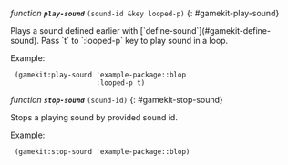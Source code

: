 *function* ***`play-sound`*** `(sound-id &key looped-p)`
{: #gamekit-play-sound}
<div class="bodge-docstring" markdown="block">
Plays a sound defined earlier with [`define-sound`](#gamekit-define-sound). Pass `t` to
`:looped-p` key to play sound in a loop.

Example:
```common-lisp
 (gamekit:play-sound 'example-package::blop
                     :looped-p t)
```
</div>

*function* ***`stop-sound`*** `(sound-id)`
{: #gamekit-stop-sound}
<div class="bodge-docstring" markdown="block">
Stops a playing sound by provided sound id.

Example:
```common-lisp
 (gamekit:stop-sound 'example-package::blop)
```
</div>

